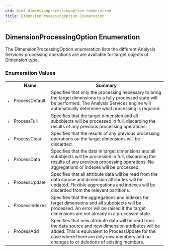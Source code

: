 ```yaml
---
uid: biml-dimensionprocessingoption-enumeration
title: DimensionProcessingOption Enumeration
---
```


## DimensionProcessingOption Enumeration

<div class="LanguageSummary"><div class ="SummaryItem">The DimensionProcessingOption enumeration lists the different Analysis Services processing operations are are available for target objects of Dimension type.</div></div>
<div class="EnumValueGroup">

### Enumeration Values

<table id="EnumValue" class="MemberList"><tbody><tr><th class="MemberTypeIconColumnHeader">&nbsp;</th><th class="MemberNameColumnHeader">Name</th><th class="MemberSummaryColumnHeader">Summary</th></tr><tr class="cd0"><td align="center" class="MemberTypeIcon"><img src="enumValue.png"></img></td><td class="MemberName">ProcessDefault</td><td class="MemberSummary"><div class ="SummaryItem">Specifies that only the processing necessary to bring the target dimensions to a fully processed state will be performed.  The Analysis Services engine will automatically determine what processing is required.</div></td></tr><tr class="cd1"><td align="center" class="MemberTypeIcon"><img src="enumValue.png"></img></td><td class="MemberName">ProcessFull</td><td class="MemberSummary"><div class ="SummaryItem">Specifies that the target dimension and all subobjects will be processed in full, discarding the results of any previous processing operations.</div></td></tr><tr class="cd0"><td align="center" class="MemberTypeIcon"><img src="enumValue.png"></img></td><td class="MemberName">ProcessClear</td><td class="MemberSummary"><div class ="SummaryItem">Specifies that the results of any previous processing operations on the target dimensions will be discarded.</div></td></tr><tr class="cd1"><td align="center" class="MemberTypeIcon"><img src="enumValue.png"></img></td><td class="MemberName">ProcessData</td><td class="MemberSummary"><div class ="SummaryItem">Specifies that the data in target dimensions and all subobjects will be processed in full, discarding the results of any previous processing operations.  No aggregations or indexes will be processed.</div></td></tr><tr class="cd0"><td align="center" class="MemberTypeIcon"><img src="enumValue.png"></img></td><td class="MemberName">ProcessUpdate</td><td class="MemberSummary"><div class ="SummaryItem">Specifies that all attribute data will be read from the data source and dimension attributes will be updated.  Flexible aggregations and indexes will be discarded from the relevant partitions.</div></td></tr><tr class="cd1"><td align="center" class="MemberTypeIcon"><img src="enumValue.png"></img></td><td class="MemberName">ProcessIndexes</td><td class="MemberSummary"><div class ="SummaryItem">Specifies that the aggregations and indexes for target dimensions and all subobjects will be processed.  An error will be raised if the target dimensions are not already in a processed state.</div></td></tr><tr class="cd0"><td align="center" class="MemberTypeIcon"><img src="enumValue.png"></img></td><td class="MemberName">ProcessAdd</td><td class="MemberSummary"><div class ="SummaryItem">Specifies that new attribute data will be read from the data source and new dimension attributes will be added.  This is equivalent to ProcessUpdate for the case where there are only new members and no changes to or deletions of existing members.</div></td></tr></tbody></table>
</div>